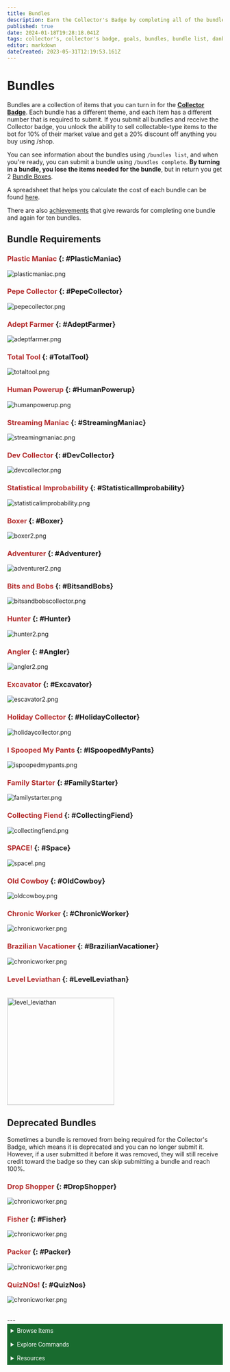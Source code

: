 ```yaml
---
title: Bundles
description: Earn the Collector's Badge by completing all of the bundles in /bundle list.
published: true
date: 2024-01-18T19:28:18.041Z
tags: collector's, collector's badge, goals, bundles, bundle list, dank goals, dank memer wiki, dankmemer wiki
editor: markdown
dateCreated: 2023-05-31T12:19:53.161Z
---
```


# Bundles
Bundles are a collection of items that you can turn in for the <a href="/Bot-features/Currency-Commands/Badges#Collector" target="_blank">**Collector Badge**</a>. Each bundle has a different theme, and each item has a different number that is required to submit. If you submit all bundles and receive the Collector badge, you unlock the ability to sell collectable-type items to the bot for 10% of their market value and get a 20% discount off anything you buy using /shop.

You can see information about the bundles using `/bundles list`, and when you're ready, you can submit a bundle using `/bundles complete`. **By turning in a bundle, you lose the items needed for the bundle**, but in return you get 2 <a href="/Items/Lootboxes#BundleBox" target="_blank">Bundle Boxes</a>.

A spreadsheet that helps you calculate the cost of each bundle can be found <a href="https://docs.google.com/spreadsheets/d/1q3AXvxvmC7UvrgoNMRbnh_0qNHEPGnBggC-065-e6J0/edit#gid=1805906755" target="_blank">here</a>.

There are also <a href="/Bot-features/Currency-Commands/Achievements" target="_blank">achievements</a> that give rewards for completing one bundle and again for ten bundles. 

## Bundle Requirements

### <font color =b32d2d>Plastic Maniac</font>  {: #PlasticManiac}
![plasticmaniac.png](/bot-features/dank-goals/plastic_maniac.png)

### <font color =b32d2d>Pepe Collector</font>  {: #PepeCollector}
![pepecollector.png](/bot-features/dank-goals/pepe_collector.png)

### <font color =b32d2d>Adept Farmer</font>  {: #AdeptFarmer}
![adeptfarmer.png](/bot-features/dank-goals/adept_farmer.png)

### <font color =b32d2d>Total Tool</font>  {: #TotalTool}
![totaltool.png](/bot-features/dank-goals/total_tool.png)

### <font color =b32d2d>Human Powerup</font>  {: #HumanPowerup}
![humanpowerup.png](/bot-features/dank-goals/human_powerup.png)

### <font color =b32d2d>Streaming Maniac</font>  {: #StreamingManiac}
![streamingmaniac.png](/bot-features/dank-goals/streaming_maniac.png)

### <font color =b32d2d>Dev Collector</font>  {: #DevCollector}
![devcollector.png](/bot-features/dank-goals/bundle_devcollector.png)

### <font color =b32d2d>Statistical Improbability</font>  {: #StatisticalImprobability}
![statisticalimprobability.png](/bot-features/dank-goals/statistical_improbability.png)

### <font color =b32d2d>Boxer</font>  {: #Boxer}
![boxer2.png](/bot-features/dank-goals/boxer3.png)

### <font color =b32d2d>Adventurer</font>  {: #Adventurer}
![adventurer2.png](/bot-features/dank-goals/adventurer3.png)

### <font color =b32d2d>Bits and Bobs</font>  {: #BitsandBobs}
![bitsandbobscollector.png](/bot-features/dank-goals/bits_and_bobs_collector.png)

### <font color =b32d2d>Hunter</font>  {: #Hunter}
![hunter2.png](/bot-features/dank-goals/hunter3.png)

### <font color =b32d2d>Angler</font>  {: #Angler}
![angler2.png](/bot-features/dank-goals/bundle_angler2.png)

### <font color =b32d2d>Excavator</font>  {: #Excavator}
![escavator2.png](/bot-features/dank-goals/excavator3.png)

### <font color =b32d2d>Holiday Collector</font>  {: #HolidayCollector}
![holidaycollector.png](/bot-features/dank-goals/holiday_collector.png)

### <font color =b32d2d>I Spooped My Pants</font>  {: #ISpoopedMyPants}
![ispoopedmypants.png](/bot-features/dank-goals/i_spooped_my_pants.png)

### <font color =b32d2d>Family Starter</font>  {: #FamilyStarter}
![familystarter.png](/bot-features/dank-goals/family_starter.png)

### <font color =b32d2d>Collecting Fiend</font>  {: #CollectingFiend}
![collectingfiend.png](/bot-features/dank-goals/collecting_fiend.png)

### <font color =b32d2d>SPACE!</font>  {: #Space}
![space!.png](/bot-features/dank-goals/space.png)

### <font color =b32d2d>Old Cowboy</font>  {: #OldCowboy}
![oldcowboy.png](/bot-features/dank-goals/old_cowboy.png)

### <font color =b32d2d>Chronic Worker</font>  {: #ChronicWorker}
![chronicworker.png](/bot-features/dank-goals/chronic_worker.png)

### <font color =b32d2d>Brazilian Vacationer</font>  {: #BrazilianVacationer}
![chronicworker.png](/bot-features/dank-goals/brazilian_vacationer.png)

### <font color =b32d2d>Level Leviathan</font>  {: #LevelLeviathan}
<br>
<img src="/bot-features/dank-goals/level_leviathan.png" alt="level_leviathan" width="250">


## Deprecated Bundles
Sometimes a bundle is removed from being required for the Collector's Badge, which means it is deprecated and you can no longer submit it. However, if a user submitted it before it was removed, they will still receive credit toward the badge so they can skip submitting a bundle and reach 100%. 

### <font color =b32d2d>Drop Shopper</font>  {: #DropShopper}
![chronicworker.png](/bot-features/dank-goals/bundle_dropshopper.png)

### <font color =b32d2d>Fisher</font>  {: #Fisher}
![chronicworker.png](/bot-features/dank-goals/bundle_fisher.png)

### <font color =b32d2d>Packer</font>  {: #Packer}
![chronicworker.png](/bot-features/dank-goals/bundle_packer.png)

### <font color =b32d2d>QuizNOs!</font>  {: #QuizNos}
![chronicworker.png](/bot-features/dank-goals/bundle_quiznos.png)

<br>
---


<body>
  <details closed>
    <summary style="background-color:#196b2f; color:#F5F5F5; font: 14px Roboto; padding: 8px;">Browse Items</summary>
      <div style="text-align: center;">  
      <p style="font: 12px Roboto; padding: 0 8px 3px 8px;">
          <a href="/Items/Collectables" target="_blank">Collectables</a> &#x2022; <a href="/Items/Consumables" target="_blank">Consumables</a> &#x2022; <a href="/Items/Drops" target="_blank">Drops</a> &#x2022; <a href="/Items/Lootboxes" target="_blank">Lootboxes</a> &#x2022; <a href="/Items/Packs" target="_blank">Packs</a> &#x2022; <a href="/Items/Power-ups" target="_blank">Power-ups</a> &#x2022; <a href="/Items/Sellables" target="_blank">Sellables</a> &#x2022; <a href="/Items/Tools" target="_blank">Tools</a>
        </p>
         </div>
    </details>
</body>

<body>
  <details closed>
    <summary style="background-color:#196b2f; color:#F5F5F5; font: 14px Roboto; padding: 8px;">Explore Commands</summary>
    <details>
      <summary style="background-color:#72ad70; color:#000000; font: 12px Roboto; padding: 8px;">Currency Commands</summary>
      <div style="text-align: center;"> 
      <p style="font: 12px Roboto; padding: 0 8px 3px 8px;"> <a href="/Bot-features/Currency-Commands/Achievements" target="_blank">Achievements</a> &#x2022; <a href="/Bot-features/Currency-Commands/Advancements" target="_blank">Advancements - (</a> <a href="/Bot-features/Currency-Commands/Advancements#LevelRewards" target="_blank">Levels</a>, <a href="/Bot-features/Currency-Commands/Advancements#Omega" target="_blank">Omega</a>, <a href="/Bot-features/Currency-Commands/Advancements#Prestige" target="_blank">Prestige</a>, <a href="/Bot-features/Currency-Commands/Advancements/Upgrades" target="_blank">Upgrades</a>, <a href="/Bot-features/Currency-Commands/Advancements#Vote" target="_blank"> Vote</a>) <br> <a href="/Bot-features/Currency-Commands/Adventure" target="_blank">Adventure</a> &#x2022; <a href="/Bot-features/Currency-Commands/Badges" target="_blank">Badges</a> &#x2022; <a href="/Bot-features/Currency-Commands/Basic-Commands#Balance" target="_blank">Balance</a> &#x2022; <a href="/Bot-features/Currency-Commands/Rob-and-Heist#Bankrob" target="_blank">Bankrob</a> &#x2022; <a href="/Bot-features/Currency-Commands/Grind-Commands#Beg" target="_blank">Beg</a> &#x2022; <a href="/Bot-features/Currency-Commands/Bundles" target="_blank">Bundles</a> &#x2022; <a href="/Bot-features/Fun-Games-Image/Fun-and-Images#Compare" target="_blank">Compare</a> &#x2022; <a href="/Bot-features/Currency-Commands/Basic-Commands#Craft" target="_blank">Craft</a> &#x2022; <a href="/Bot-features/Currency-Commands/Grind-Commands#Crime" target="_blank">Crime</a> <br><a href="/Bot-features/Currency-Commands/Basic-Commands#Currencylog" target="_blank">Currencylog</a> &#x2022; <a href="/Bot-features/Currency-Commands/Basic-Commands#Daily" target="_blank">Daily</a> &#x2022; <a href="/Bot-features/Currency-Commands/Basic-Commands#Deposit" target="_blank">Deposit</a> &#x2022; <a href="/Bot-features/Currency-Commands/Grind-Commands#Dig" target="_blank">Dig</a> &#x2022; <a href="/Items/Drops" target="_blank">Drops</a> &#x2022; <a href="/Bot-features/Currency-Commands/Farm" target="_blank">Farm</a> &#x2022; <a href="/Bot-features/Currency-Commands/Grind-Commands#Fish" target="_blank">Fish</a> &#x2022; <a href="/Bot-features/Currency-Commands/Friends" target="_blank">Friends</a> &#x2022; <a href="/Bot-features/Currency-Commands/Serverevents-and-Giveaways#Giveaways" target="_blank">Giveaway</a> &#x2022; <a href="/Bot-features/Currency-Commands/Grind-Commands#Highlow" target="_blank">Highlow</a> <br> <a href="/Bot-features/Currency-Commands/Grind-Commands#Hunt" target="_blank">Hunt</a> &#x2022; <a href="/Bot-features/Currency-Commands/Basic-Commands#Inventory" target="_blank">Inventory</a> &#x2022; <a href="/Bot-features/Currency-Commands/Basic-Commands#Item" target="_blank">Item</a> &#x2022; <a href="/Bot-features/Currency-Commands/Leaderboards" target="_blank">Leaderboard</a> &#x2022; <a href="/Bot-features/Currency-Commands/Lotteries" target="_blank">Lottery</a> &#x2022; <a href="/Bot-features/Currency-Commands/Market" target="_blank">Market</a> &#x2022; <a href="/Bot-features/Currency-Commands/Marriage" target="_blank">Marriage</a> &#x2022; <a href="/Bot-features/Currency-Commands/Advancements/Upgrades#Monthly" target="_blank">Monthly</a> <br> <a href="/Bot-features/Currency-Commands/Multipliers" target="_blank">Multipliers</a> &#x2022; <a href="/Bot-features/Currency-Commands/Basic-Commands#Notifications" target="_blank">Notifications</a> &#x2022; <a href="/Bot-features/Currency-Commands/Pets" target="_blank">Pets</a>  &#x2022; <a href="/Bot-features/Currency-Commands/Grind-Commands#Postmemes" target="_blank">Postmemes</a> &#x2022; <a href="/Bot-features/Currency-Commands/Basic-Commands/Profile" target="_blank">Profile</a> &#x2022; <a href="/Bot-features/Currency-Commands/Quests" target="_blank">Quests</a> &#x2022; <a href="/Bot-features/Currency-Commands/Basic-Commands#Remove" target="_blank">Remove</a> &#x2022; <a href="/Bot-features/Currency-Commands/Rob-and-Heist#Rob" target="_blank">Rob</a> <br> <a href="/Bot-features/Currency-Commands/Grind-Commands#Scratch" target="_blank">Scratch</a> &#x2022; <a href="/Bot-features/Currency-Commands/Grind-Commands#Search" target="_blank">Search</a> &#x2022; <a href="/Bot-features/Currency-Commands/Serverevents-and-Giveaways#Serverevents" target="_blank">Serverevents</a> &#x2022; <a href="/Bot-features/Currency-Commands/Basic-Commands#Shop" target="_blank">Shop</a> &#x2022; <a href="/Bot-features/Currency-Commands/Basic-Commands/Profile#Showcase" target="_blank">Showcase</a> &#x2022; <a href="/Bot-features/Currency-Commands/Skins" target="_blank">Skins</a> &#x2022; <a href="/Bot-features/Currency-Commands/Grind-Commands#Stream" target="_blank">Stream</a> &#x2022; <a href="/Bot-features/Utility-and-Config-Commands/Utility-Commands#Taxcalc" target="_blank">Taxcalc</a> <br> <a href="/Bot-features/Currency-Commands/Basic-Commands/Profile#Titles" target="_blank">Title</a> &#x2022; <a href="/Bot-features/Currency-Commands/Basic-Commands#Use" target="_blank">Use</a> &#x2022; <a href="/Bot-features/Currency-Commands/Basic-Commands#Vacation" target="_blank">Vacation</a> &#x2022; <a href="/Bot-features/Fun-Games-Image/Games-and-Wagers#Wagers" target="_blank">Wager</a> &#x2022; <a href="/About-Dank-Memer/Premium-users#Weekly" target="_blank">Weekly</a> &#x2022; <a href="/Bot-features/Currency-Commands/Basic-Commands#Withdraw" target="_blank">Withdraw</a> &#x2022; <a href="/Bot-features/Currency-Commands/Work" target="_blank">Work</a> </p>
      </div>
    </details>
    <details>
      <summary style="background-color:#72ad70; color:#000000; font: 12px Roboto; padding: 8px;">Fun, Game, and Image Commands</summary>
      <div style="text-align: center;"> 
      <p style="font: 12px Roboto; padding: 0 8px 3px 8px;"><a href="/Bot-features/Fun-Games-Image/Fun-and-Images#Ball" target="_blank">8ball</a> &#x2022; <a href="/Bot-features/Fun-Games-Image/Fun-and-Images#Animals" target="_blank">Animals</a> &#x2022;  <a href="/Bot-features/Fun-Games-Image/Fun-and-Images#Clap" target="_blank">Clap</a> &#x2022; <a href="/Bot-features/Fun-Games-Image/Games-and-Wagers#Fight" target="_blank">Fight</a> &#x2022; <a href="/Bot-features/Fun-Games-Image/Games-and-Wagers#Games" target="_blank">Game</a> &#x2022; <a href="/Bot-features/Fun-Games-Image/Fun-and-Images#Image" target="_blank">Image</a> &#x2022;  <a href="/Bot-features/Fun-Games-Image/Fun-and-Images#Meme" target="_blank">Meme</a> &#x2022;  <a href="/Bot-features/Fun-Games-Image/Fun-and-Images#Rate" target="_blank">Rate</a> &#x2022; <a href="/Bot-features/Fun-Games-Image/Fun-and-Images#Trivia" target="_blank">Trivia</a> &#x2022;  <a href="/Bot-features/Fun-Games-Image/Fun-and-Images#Xkcd" target="_blank">Xkcd</a> </p>
      </div>
    </details>
    <details>
      <summary style="background-color:#72ad70; color:#000000; font: 12px Roboto,sans-serif; padding: 8px;">Utility and Config Commands</summary>
      <div style="text-align: center;"> 
      <p style="font: 12px Roboto; padding: 0 8px 3px 8px;">
        <a href="/Bot-features/Utility-and-Config-Commands/Config-Commands#Alert" target="_blank">Alert</a> &#x2022; <a href="/Bot-features/Utility-and-Config-Commands/Config-Commands#Audit" target="_blank">Audit</a> &#x2022; <a href="/Bot-features/Utility-and-Config-Commands/Config-Commands#Automeme" target="_blank">Automeme</a> &#x2022; <a href="/Bot-features/Utility-and-Config-Commands/Config-Commands#Block" target="_blank">Block</a> &#x2022; <a href="/Bot-features/Utility-and-Config-Commands/Config-Commands#Disableuse" target="_blank">Disableuse</a> &#x2022; <a href="/Bot-features/Utility-and-Config-Commands/Config-Commands#Flow" target="_blank">Flow</a> &#x2022; <a href="/Resources/help" target="_blank">Help</a> &#x2022; <a href="/Bot-features/Utility-and-Config-Commands/Utility-Commands#Invite" target="_blank">Invite</a> &#x2022; <a href="/About-Dank-Memer/About-the-bot#Partners" target="_blank">Partners</a> &#x2022; <a href="/Bot-features/Utility-and-Config-Commands/Utility-Commands#Ping" target="_blank">Ping</a> <br> <a href="/About-Dank-Memer/Premium-users#PremiumCommands" target="_blank">Premium</a> &#x2022; <a href="/Bot-features/Utility-and-Config-Commands/Utility-Commands#Reminders" target="_blank">Reminder</a> &#x2022; <a href="/Resources/Reports-and-appeals" target="_blank">Report</a> &#x2022; <a href="/Bot-features/Utility-and-Config-Commands/Utility-Commands#Reset" target="_blank">Resetmydata</a> &#x2022; <a href="/Bot-features/Utility-and-Config-Commands/Config-Commands#ServerSettings" target="_blank">Serversettings</a> &#x2022; <a href="/Bot-features/Utility-and-Config-Commands/Config-Commands#Settings" target="_blank">Settings</a> &#x2022; <a href="/Bot-features/Utility-and-Config-Commands/Utility-Commands#Usage" target="_blank">Usage</a> &#x2022; <a href="/About-Dank-Memer/Vote" target="_blank">Vote</a></p>
      </div>
    </details>
  </details>
</body>

<body>
  <details closed>
    <summary style="background-color:#196b2f; color:#F5F5F5; font: 14px Roboto, sans-serif; padding: 8px;">Resources</summary>
      <div style="text-align: center;">  
      <p style="font: 12px Roboto, sans-serif; padding: 0 8px 3px 8px;"><a href="/Resources/FAQ" target="_blank">Frequently Asked Questions (FAQ) </a> &#x2022;  <a href="/About-Dank-Memer/Bot-rules" target="_blank">Bot Rules</a> &#x2022; <a href="/Resources/Bot-tutorials" target="_blank">Bot Tutorials</a> <br> <a href="/Resources/Changelog" target="_blank">Changelog</a> &#x2022; <a href="/Resources/Community-made-tools" target="_blank">Community Made Tools</a> <br> <a href="/Resources/Dank-Blog" target="_blank">Dank Blog</a> &#x2022; <a href="/Resources/help" target="_blank">Help Commands</a> &#x2022; <a href="/Resources/Reports-and-appeals" target="_blank">Reports and Appeals</a>
        </p>
         </div>
    </details>
</body>